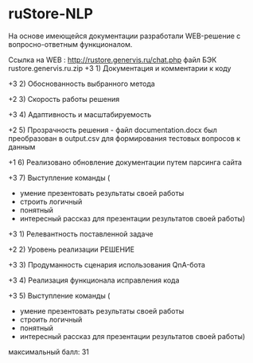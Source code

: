 # ruStore-NLP
На основе имеющейся документации разработали WEB-решение с вопросно-ответным функционалом. 

Ссылка на WEB : http://rustore.genervis.ru/chat.php
файл БЭК rustore.genervis.ru.zip
+3 1) Документация и комментарии к коду 

+3 2) Обоснованность выбранного метода 

+2 3) Скорость работы решения

+3 4) Адаптивность и масштабируемость

+2 5) Прозрачность решения - файл documentation.docx был преобразован в output.csv для формирования тестовых вопросов к данным

+1 6) Реализовано обновление документации путем парсинга сайта

+3 7) Выступление команды (
   + умение презентовать результаты своей работы
   + строить логичный
   + понятный 
   + интересный рассказ для презентации результатов своей работы)

+3 1) Релевантность поставленной задаче 

+2 2) Уровень реализации РЕШЕНИЕ

+3 3) Продуманность сценария использования QnA-бота

+3 4) Реализация функционала исправления кода

+3 5) Выступление команды (
   + умение презентовать результаты своей работы
   + строить логичный
   + понятный 
   + интересный рассказ для презентации результатов своей работы)

максимальный балл: 31


